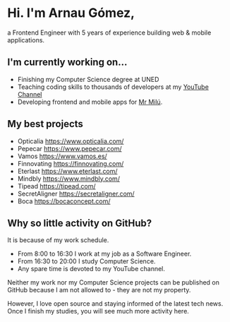 # Hi. I'm Arnau Gómez,

a Frontend Engineer with 5 years of experience building web & mobile applications.

## I'm currently working on…

- Finishing my Computer Science degree at UNED
- Teaching coding skills to thousands of developers at my [YouTube Channel](https://www.youtube.com/channel/UCIZngQLXesmjRJ1SdE8SIxg)
- Developing frontend and mobile apps for [Mr Milú](https://mrmilu.com/).

## My best projects

- Opticalia https://www.opticalia.com/
- Pepecar https://www.pepecar.com/
- Vamos https://www.vamos.es/
- Finnovating https://finnovating.com/
- Eterlast https://www.eterlast.com/
- Mindbly https://www.mindbly.com/
- Tipead https://tipead.com/
- SecretAligner https://secretaligner.com/
- Boca https://bocaconcept.com/

## Why so little activity on GitHub?

It is because of my work schedule.

- From 8:00 to 16:30 I work at my job as a Software Engineer.
- From 16:30 to 20:00 I study Computer Science.
- Any spare time is devoted to my YouTube channel.

Neither my work nor my Computer Science projects can be published on GitHub because I am not allowed to - they are not my property.

However, I love open source and staying informed of the latest tech news. Once I finish my studies, you will see much more activity here.


<!--
**arnaugomez/arnaugomez** is a ✨ _special_ ✨ repository because its `README.md` (this file) appears on your GitHub profile.

Here are some ideas to get you started:

- 🔭 I’m currently working on ...
- 🌱 I’m currently learning ...
- 👯 I’m looking to collaborate on ...
- 🤔 I’m looking for help with ...
- 💬 Ask me about ...
- 📫 How to reach me: ...
- 😄 Pronouns: ...
- ⚡ Fun fact: ...
-->
